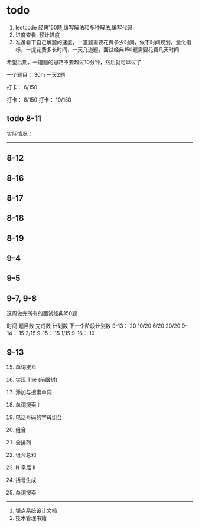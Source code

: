 # todo

1. leetcode 经典150题,编写解法和多种解法,编写代码
2. 进度查看, 预计进度
3. 准备看下自己解题的速度，一道题需要花费多少时间，做下时间规划，量化指标，一提花费多长时间，一天几道题，面试经典150题需要花费几天时间

希望后期，一道题的思路不要超过10分钟，然后就可以过了

一个题目： 30m
一天2题

打卡： 6/150


打卡： 8/150
打卡： 10/150

## todo 8-11

<!-- 1. 11/150   done -->
<!-- 2. 12/150   done -->
<!-- 3. 13/150   8-11 上午   done -->
<!-- 4. 14/150   8-11 上午   加油站  done -->
<!-- 5. 15 16    8-11 下午   分发糖果，接雨水 -->
<!-- 6. 17 18 19 8-11 晚上   done -->
<!-- 7. 20,21,22,23,24   下午和晚上  文本左右对齐 -->
<!-- 最后一个单词的长度   -->
<!-- 还有五个    数组完结 -->

实际情况：

<!-- 1. 15,16,22,24,23 没有完成   复制完成， 在思考一下解法 -->
<!-- 2. kmp 8-14 需要做完, 理解了，讲解，通过快速了解的动画去移动匹配，跟暴力破解相比的区别，为什么要构建next数组，提现在于移动最大前后缀上 -->
<!-- 3. 分析游戏的属性，为什么他们做的游戏解说这么吸引人？ 喜剧效果在里面，什么话语更具有喜剧，有对比吗？ -->
<!-- 4. 分发糖果  30m -->
<!-- 5. 接雨水   30m -->
<!-- 6. N字形变换    30m -->
<!-- 7. 文本左右对齐 30m -->
----
<!-- 8. 判断子序列   30m -->
<!-- 9.  两数之和II   30m -->
<!-- 10. 盛最多水的容器  30m -->
<!-- 11. 三数之和    30m -->

## 8-12

<!-- 今天的任务就是 KMP 理解和 说出来 -->

## 8-16

<!-- 1. 长度最小的子数组 -->
<!-- 2. 无重复字符的最长子串 -->
<!-- 3. 串联所有单词的子串 -->
<!-- 4. 最小覆盖子串 -->
<!-- 5. 有效数独 -->

## 8-17

<!-- 1. 同构字符串 -->
<!-- 2. 单词规律 -->
<!-- 3. 有效的字母异位词 -->  
<!-- 4. 快乐数 -->

## 8-18

<!-- 5. 存在重复元素 II  -->
<!-- 6. 最长连续序列 -->

## 8-19

<!-- 1. 螺旋矩阵 -->
<!-- 2. 生命游戏 -->

<!-- 3. 区间问题-汇总 -->
<!-- 4. 合并区间 -->
<!-- 5. 插入区间 -->
<!-- 6. 用最少数量 -->

## 9-4

<!-- 1. 57插入区间 -->
<!-- 2. 452用最少数量的箭引爆气球 -->
<!-- 3. 71-简化路径 -->
<!-- 4. 155-最小栈 -->
<!-- 5. 150-逆波兰表达式求值 -->
<!-- 6. 224-基本计算器 -->

## 9-5

<!-- 1. 赋值带随机指针的链表 -->
<!-- 2. 反转链表II -->
<!-- 3. K个一组翻转链表 -->
<!-- 4. 删除链表的倒数第N个节点 -->
<!-- 5. 删除排序链表中的重复元素II -->
<!-- 6. 旋转链表 -->
<!-- 7. 分割链表 -->
<!-- 8. LRU缓存 -->

## 9-7, 9-8

<!-- 1. 二叉树的最大深度 -->
<!-- 2. 相同的树 -->
<!-- 3. 翻转二叉树 -->
<!-- 4. 对称二叉树 -->
<!-- 5. 从前序与中序遍历列构造二叉树 -->
<!-- 6. 填充每个节点的下一个右侧节点指针II -->
<!-- 7. 二叉树展开为链表 -->
<!-- 8. 路径总和 -->
<!-- 9. 求根节点到叶子节点数字之和 -->
<!-- 10. 二叉树中最大路径和 -->
<!-- 11. 二叉搜索树迭代器 -->
<!-- 12. 完全二叉树的节点个数 -->
<!-- 13. 二叉树的最近公共祖先 -->

这周做完所有的面试经典150题

时间   题目数   完成数  计划数  下一个阶段计划数
9-13： 20    10/20   6/20    20/20
9-14： 15   2/15
9-15： 15   1/15
9-16： 10


## 9-13

<!-- 1. 二叉树的层平均值 -->
<!-- 2. 二叉树的层序遍历 -->
<!-- 3. 二叉树的锯齿形层序遍历 -->
<!-- 4. 二叉搜索树的最小绝对差 -->
<!-- 5. 二叉搜索树中第K小的元素 -->
<!-- 6. 验证二叉搜索树 -->
<!-- 7. 岛屿数量 -->
<!-- 8. 被围绕的区域 -->
<!-- 9. 克隆图 -->
<!-- 10. 除法求值 -->
<!-- 11. 课程表 -->
<!-- 12. 课程表 II -->
<!-- 13. 蛇梯棋 -->
<!-- 14. 最小基因变化 -->
15. 单词接龙
16. 实现 Trie (前缀树)
17. 添加与搜索单词
18. 单词搜索 II


1. 电话号码的字母组合
2. 组合
3. 全排列
4. 组合总和
5. N 皇后 II
6. 括号生成
7. 单词搜索

---

1. 埋点系统设计文档
2. 技术管理书籍
